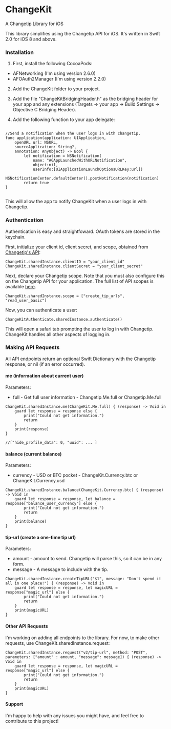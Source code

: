 # ChangeKit
A Changetip Library for iOS

This library simplifies using the Changetip API for iOS. It's written in Swift 2.0 for iOS 8 and above.

### Installation

1. First, install the following CocoaPods:

  * AFNetworking (I'm using version 2.6.0)
  * AFOAuth2Manager (I'm using version 2.2.0)
  
2. Add the ChangeKit folder to your project.

3. Add the file "ChangeKitBridgingHeader.h" as the bridging header for your app and any extensions (Targets -> your app -> Build Settings -> Objective C Bridging Header).

4. Add the following function to your app delegate:

```

//Send a notification when the user logs in with changetip.
func application(application: UIApplication,
    openURL url: NSURL,
    sourceApplication: String?,
    annotation: AnyObject) -> Bool {
        let notification = NSNotification(
            name: "AGAppLaunchedWithURLNotification",
            object:nil,
            userInfo:[UIApplicationLaunchOptionsURLKey:url])
        NSNotificationCenter.defaultCenter().postNotification(notification)
        return true
}
    
```

This will allow the app to notify ChangeKit when a user logs in with Changetip.

### Authentication

Authentication is easy and straightfoward. OAuth tokens are stored in the keychain.

First, initialize your client id, client secret, and scope, obtained from [Changetip's API](https://www.changetip.com/o/applications/):

```
ChangeKit.sharedInstance.clientID = "your_client_id"
ChangeKit.sharedInstance.clientSecret = "your_client_secret"
```

Next, declare your Changetip scope. Note that you must also configure this on the Changetip API for your application. The full list of API scopes is available [here](https://www.changetip.com/api/auth/).
```
ChangeKit.sharedInstance.scope = ["create_tip_urls", "read_user_basic"]
```

Now, you can authenticate a user: 

```
ChangeKitAuthenticate.sharedInstance.authenticate()
```

This will open a safari tab prompting the user to log in with Changetip. ChangeKit handles all other aspects of logging in.

### Making API Requests

All API endpoints return an optional Swift Dictionary with the Changetip response, or nil (if an error occurred).

#### me (information about current user)

Parameters:

* full - Get full user information - Changetip.Me.full or Changetip.Me.full

```
ChangeKit.sharedInstance.me(ChangeKit.Me.full) { (response) -> Void in
    guard let response = response else {
        print("Could not get information.")
        return
    }
    print(response)
}

//["hide_profile_data": 0, "uuid": ... ]
```

#### balance (current balance)

Parameters:

* currency - USD or BTC pocket - ChangeKit.Currency.btc or ChangeKit.Currency.usd

```
ChangeKit.sharedInstance.balance(ChangeKit.Currency.btc) { (response) -> Void in
    guard let response = response, let balance = response["balance_user_currency"] else {
        print("Could not get information.")
        return
    }
    print(balance)
}
```

#### tip-url (create a one-time tip url)

Parameters:

* amount - amount to send. Changetip will parse this, so it can be in any form.
* message - A message to include with the tip.

```
ChangeKit.sharedInstance.createTipURL("$1", message: "Don't spend it all in one place!") { (response) -> Void in
    guard let response = response, let magicURL = response["magic_url"] else {
        print("Could not get information.")
        return
    }
    print(magicURL)
}
```

#### Other API Requests

I'm working on adding all endpoints to the library. For now, to make other requests, use ChangeKit.sharedInstance.request:

```
ChangeKit.sharedInstance.request("v2/tip-url", method: "POST", parameters: ["amount" : amount, "message": message]) { (response) -> Void in
    guard let response = response, let magicURL = response["magic_url"] else {
        print("Could not get information.")
        return
    }
    print(magicURL)
}
```

#### Support

I'm happy to help with any issues you might have, and feel free to contribute to this project!
